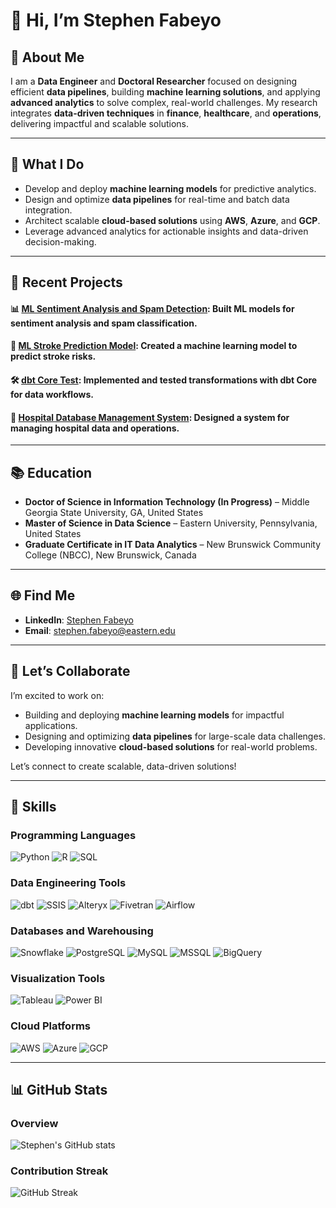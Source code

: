 # 👋 Hi, I’m Stephen Fabeyo  

## 🔬 About Me  
I am a **Data Engineer** and **Doctoral Researcher** focused on designing efficient **data pipelines**, building **machine learning solutions**, and applying **advanced analytics** to solve complex, real-world challenges. My research integrates **data-driven techniques** in **finance**, **healthcare**, and **operations**, delivering impactful and scalable solutions.

---

## 🚀 What I Do  
- Develop and deploy **machine learning models** for predictive analytics.  
- Design and optimize **data pipelines** for real-time and batch data integration.  
- Architect scalable **cloud-based solutions** using **AWS**, **Azure**, and **GCP**.  
- Leverage advanced analytics for actionable insights and data-driven decision-making.  

---

## 🌟 Recent Projects  

#### 📊 [ML Sentiment Analysis and Spam Detection](https://github.com/stevefabz/ML_Sentiment_Analysis_and-Email_SPAM_Detection): Built ML models for sentiment analysis and spam classification.

#### 🧠 [ML Stroke Prediction Model](https://github.com/stevefabz/ML-Project-Stroke-Predictor): Created a machine learning model to predict stroke risks.

#### 🛠️ [dbt Core Test](https://github.com/stevefabz/dbtcore_test): Implemented and tested transformations with dbt Core for data workflows.

#### 🏥 [Hospital Database Management System](https://github.com/stevefabz/Hospital-Database-Management-System): Designed a system for managing hospital data and operations.


---

## 📚 Education  
- **Doctor of Science in Information Technology (In Progress)** – Middle Georgia State University, GA, United States  
- **Master of Science in Data Science** – Eastern University, Pennsylvania, United States  
- **Graduate Certificate in IT Data Analytics** – New Brunswick Community College (NBCC), New Brunswick, Canada


---

## 🌐 Find Me  

- **LinkedIn**: [Stephen Fabeyo](https://www.linkedin.com/in/stephenfabeyo)  
- **Email**: [stephen.fabeyo@eastern.edu](mailto:stephen.fabeyo@eastern.edu)  

---

## 💬 Let’s Collaborate  

I’m excited to work on:  
- Building and deploying **machine learning models** for impactful applications.  
- Designing and optimizing **data pipelines** for large-scale data challenges.  
- Developing innovative **cloud-based solutions** for real-world problems.  

Let’s connect to create scalable, data-driven solutions!

---

## 🔧 Skills  

### Programming Languages
![Python](https://img.shields.io/badge/Python-3670A0?style=for-the-badge&logo=python&logoColor=ffdd54)
![R](https://img.shields.io/badge/R-276DC3?style=for-the-badge&logo=r&logoColor=white)
![SQL](https://img.shields.io/badge/SQL-025E8C?style=for-the-badge&logo=postgresql&logoColor=white)

### Data Engineering Tools
![dbt](https://img.shields.io/badge/dbt-FF694B?style=for-the-badge&logo=dbt&logoColor=white)
![SSIS](https://img.shields.io/badge/SSIS-0078D4?style=for-the-badge&logo=microsoftsqlserver&logoColor=white)
![Alteryx](https://img.shields.io/badge/Alteryx-0073CF?style=for-the-badge&logo=alteryx&logoColor=white)
![Fivetran](https://img.shields.io/badge/Fivetran-0073E6?style=for-the-badge&logo=fivetran&logoColor=white)
![Airflow](https://img.shields.io/badge/Airflow-017CEE?style=for-the-badge&logo=apacheairflow&logoColor=white)

### Databases and Warehousing
![Snowflake](https://img.shields.io/badge/Snowflake-29B3E6?style=for-the-badge&logo=snowflake&logoColor=white)
![PostgreSQL](https://img.shields.io/badge/PostgreSQL-316192?style=for-the-badge&logo=postgresql&logoColor=white)
![MySQL](https://img.shields.io/badge/MySQL-4479A1?style=for-the-badge&logo=mysql&logoColor=white)
![MSSQL](https://img.shields.io/badge/MSSQL-CC2927?style=for-the-badge&logo=microsoftsqlserver&logoColor=white)
![BigQuery](https://img.shields.io/badge/BigQuery-4285F4?style=for-the-badge&logo=googlecloud&logoColor=white)

### Visualization Tools
![Tableau](https://img.shields.io/badge/Tableau-E97627?style=for-the-badge&logo=tableau&logoColor=white)
![Power BI](https://img.shields.io/badge/PowerBI-F2C811?style=for-the-badge&logo=powerbi&logoColor=black)

### Cloud Platforms
![AWS](https://img.shields.io/badge/AWS-FF9900?style=for-the-badge&logo=amazonaws&logoColor=white)
![Azure](https://img.shields.io/badge/Azure-0078D7?style=for-the-badge&logo=microsoftazure&logoColor=white)
![GCP](https://img.shields.io/badge/GCP-4285F4?style=for-the-badge&logo=googlecloud&logoColor=white)

-----

## 📊 GitHub Stats  

### Overview
![Stephen's GitHub stats](https://github-readme-stats.vercel.app/api?username=stevefabz&show_icons=true&theme=radical)

### Contribution Streak
![GitHub Streak](https://github-readme-streak-stats.herokuapp.com/?user=stevefabz&theme=radical)


